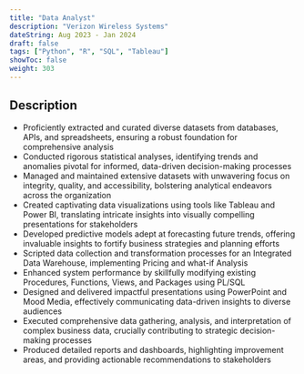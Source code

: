 ```yaml
---
title: "Data Analyst"
description: "Verizon Wireless Systems"
dateString: Aug 2023 - Jan 2024
draft: false
tags: ["Python", "R", "SQL", "Tableau"]
showToc: false
weight: 303
--- 
```


## Description

- Proficiently extracted and curated diverse datasets from databases, APIs, and spreadsheets, ensuring a robust foundation for comprehensive analysis
- Conducted rigorous statistical analyses, identifying trends and anomalies pivotal for informed, data-driven decision-making processes
- Managed and maintained extensive datasets with unwavering focus on integrity, quality, and accessibility, bolstering analytical endeavors across the organization
- Created captivating data visualizations using tools like Tableau and Power BI, translating intricate insights into visually compelling presentations for stakeholders
- Developed predictive models adept at forecasting future trends, offering invaluable insights to fortify business strategies and planning efforts
- Scripted data collection and transformation processes for an Integrated Data Warehouse, implementing Pricing and what-if Analysis
- Enhanced system performance by skillfully modifying existing Procedures, Functions, Views, and Packages using PL/SQL
- Designed and delivered impactful presentations using PowerPoint and Mood Media, effectively communicating data-driven insights to diverse audiences
- Executed comprehensive data gathering, analysis, and interpretation of complex business data, crucially contributing to strategic decision-making processes
- Produced detailed reports and dashboards, highlighting improvement areas, and providing actionable recommendations to stakeholders


<!-- - Conducted in-depth analysis of datasets using Python resulting in a 20% improvement in data quality and accuracy.
- Cleaned and standardized records, by reducing data entry errors by 40% and enhancing data integrity.
- Implemented data validation checks, reducing data discrepancies by 20% and ensuring high data accuracy.
- Developed and maintained 10+ complex SQL queries, optimizing data retrieval time by 30% and reducing database load.
- Created and presented 20+ interactive data visualizations using Tableau, improving data accessibility and understanding for stakeholders.
- Conducted A/B tests to optimize user engagement and analyzed results using R to make data-driven decisions.
- Managed key performance indicators (KPIs) and created interactive Tableau dashboards, contributing to a 15% enhancement in data-driven decision-making.
- Collaborated with cross-functional teams, including developers and business analysts, ensuring data-driven decisions and timely project deliveries.
- Assisted in generating daily, weekly, and monthly reports for senior management, ensuring accurate and timely information for decision-making. -->

